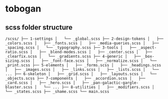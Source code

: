 # tobogan


## scss folder structure

`
/scss/
├── 1-settings
│   └── _global.scss
├── 2-design-tokens
│   ├── _colors.scss
│   ├── _fonts.scss
│   ├── _media-queries.scss
│   ├── _spacing.scss
│   └── _typography.scss
├── 3-tools
│   ├── _aspect-ratio.scss
│   ├── _blend-modes.scss
│   ├── _center.scss
│   ├── _clearfix.scss
│   └── _gradients.scss
├── 4-generic
│   ├── _box-sizing.scss
│   ├── _font-face.scss
│   ├── _normalize.scss
│   └── _print.scss
├── 5-elements
│   ├── _forms.scss
│   ├── _headings.scss
│   ├── _images.scss
│   ├── _links.scss
│   ├── _lists.scss
│   └── ...
├── 6-skeleton
│   ├── _grid.scss
│   ├── _layouts.scss
│   └── _objects.scss
├── 7-components
│   ├── _accordion.scss
│   ├── _card.scss
│   ├── _hero.scss
│   ├── _pan-galactic-gargle-blaster.scss
│   └── ...
├── 8-utilities
│   ├── _modifiers.scss
│   └── _states.scss
├── _shame.scss
└── main.scss
`
